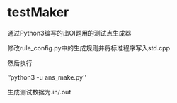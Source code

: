 # testMaker
通过Python3编写的出OI题用的测试点生成器

修改rule_config.py中的生成规则并将标准程序写入std.cpp

然后执行

‘’python3 -u ans_make.py''

生成测试数据为.in/.out
